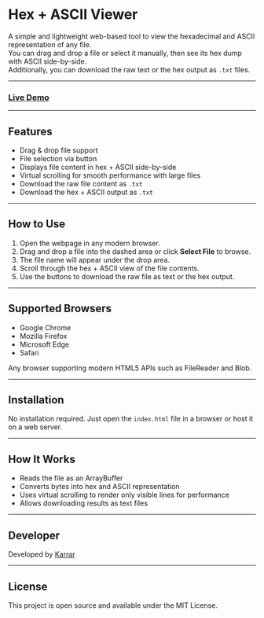 # Hex + ASCII Viewer

A simple and lightweight web-based tool to view the hexadecimal and ASCII representation of any file.  
You can drag and drop a file or select it manually, then see its hex dump with ASCII side-by-side.  
Additionally, you can download the raw text or the hex output as `.txt` files.

---

### [**Live Demo**](https://sandro00o.github.io/Hex-and-ASCII-Viewer)

---

## Features

- Drag & drop file support  
- File selection via button  
- Displays file content in hex + ASCII side-by-side  
- Virtual scrolling for smooth performance with large files  
- Download the raw file content as `.txt`  
- Download the hex + ASCII output as `.txt`  

---

## How to Use

1. Open the webpage in any modern browser.  
2. Drag and drop a file into the dashed area or click **Select File** to browse.  
3. The file name will appear under the drop area.  
4. Scroll through the hex + ASCII view of the file contents.  
5. Use the buttons to download the raw file as text or the hex output.

---

## Supported Browsers

- Google Chrome  
- Mozilla Firefox  
- Microsoft Edge  
- Safari  

Any browser supporting modern HTML5 APIs such as FileReader and Blob.

---

## Installation

No installation required. Just open the `index.html` file in a browser or host it on a web server.

---

## How It Works

- Reads the file as an ArrayBuffer  
- Converts bytes into hex and ASCII representation  
- Uses virtual scrolling to render only visible lines for performance  
- Allows downloading results as text files  

---

## Developer

Developed by [Karrar](https://karrarnazim.netlify.app)

---

## License

This project is open source and available under the MIT License.